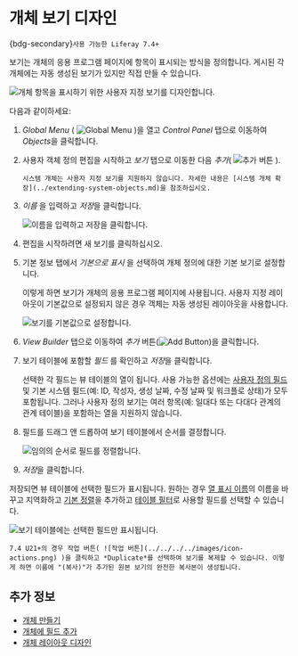 # 개체 보기 디자인

{bdg-secondary}`사용 가능한 Liferay 7.4+`

보기는 개체의 응용 프로그램 페이지에 항목이 표시되는 방식을 정의합니다. 게시된 각 개체에는 자동 생성된 보기가 있지만 직접 만들 수 있습니다.

![개체 항목을 표시하기 위한 사용자 지정 보기를 디자인합니다.](./designing-object-views/images/01.png)

다음과 같이하세요:

1. *Global Menu* ( ![Global Menu](../../../../images/icon-applications-menu.png) )을 열고 *Control Panel* 탭으로 이동하여 *Objects*을 클릭합니다.

1. 사용자 객체 정의 편집을 시작하고 *보기* 탭으로 이동한 다음 *추가*( ![추가 버튼](../../../../images/icon-add.png) ).

   ```{note}
   시스템 개체는 사용자 지정 보기를 지원하지 않습니다. 자세한 내용은 [시스템 개체 확장](../extending-system-objects.md)을 참조하십시오.
   ```

1. *이름* 을 입력하고 *저장*을 클릭합니다.

   ![이름을 입력하고 저장을 클릭합니다.](./designing-object-views/images/02.png)

1. 편집을 시작하려면 새 보기를 클릭하십시오.

1. 기본 정보 탭에서 *기본으로 표시* 을 선택하여 개체 정의에 대한 기본 보기로 설정합니다.

   이렇게 하면 보기가 개체의 응용 프로그램 페이지에 사용됩니다. 사용자 지정 레이아웃이 기본값으로 설정되지 않은 경우 객체는 자동 생성된 레이아웃을 사용합니다.

   ![보기를 기본값으로 설정합니다.](./designing-object-views/images/03.png)

1. *View Builder* 탭으로 이동하여 *추가* 버튼(![Add Button](../../../../images/icon-add.png))을 클릭합니다.

1. 보기 테이블에 포함할 *필드* 를 확인하고 *저장*을 클릭합니다.

   선택한 각 필드는 뷰 테이블의 열이 됩니다. 사용 가능한 옵션에는 [사용자 정의 필드](../fields/adding-fields-to-objects.md) 및 기본 시스템 필드(예: ID, 작성자, 생성 날짜, 수정 날짜 및 워크플로 상태)가 모두 포함됩니다. 그러나 사용자 정의 보기는 여러 항목(예: 일대다 또는 다대다 관계의 관계 테이블)을 포함하는 열을 지원하지 않습니다.

1. 필드를 드래그 앤 드롭하여 보기 테이블에서 순서를 결정합니다.

   ![임의의 순서로 필드를 정렬합니다.](./designing-object-views/images/04.png)

1. *저장*을 클릭합니다.

저장되면 뷰 테이블에 선택한 필드가 표시됩니다. 원하는 경우 [열 표시 이름](./renaming-table-columns.md)의 이름을 바꾸고 지역화하고 [기본 정렬](./setting-a-default-sorting.md)을 추가하고 [테이블 필터](./adding-filters-to-views.md)로 사용할 필드를 선택할 수 있습니다.

![보기 테이블에는 선택한 필드만 표시됩니다.](./designing-object-views/images/05.png)

```{tip}
7.4 U21+의 경우 작업 버튼( ![작업 버튼](../../../../images/icon-actions.png) )을 클릭하고 *Duplicate*를 선택하여 보기를 복제할 수 있습니다. 이렇게 하면 이름에 "(복사)"가 추가된 원본 보기의 완전한 복사본이 생성됩니다. 
```

## 추가 정보

* [개체 만들기](../creating-objects.md)
* [개체에 필드 추가](../fields/adding-fields-to-objects.md)
* [개체 레이아웃 디자인](../layouts/designing-object-layouts.md)
